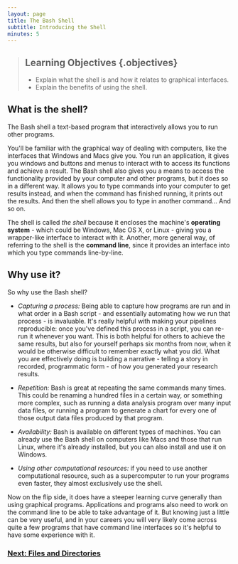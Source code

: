 ```yaml
---
layout: page
title: The Bash Shell
subtitle: Introducing the Shell
minutes: 5
---
```

> ## Learning Objectives {.objectives}
>
> *   Explain what the shell is and how it relates to graphical interfaces.
> *   Explain the benefits of using the shell.

## What is the shell?

The Bash shell a text-based program that interactively allows you to run other programs.

You'll be familiar with the graphical way of dealing with computers, like the interfaces that Windows and Macs give you.
You run an application, it gives you windows and buttons and menus to interact with to access its functions and achieve a result.
The Bash shell also gives you a means to access the functionality provided by your computer and other programs, but it does so in a different way.
It allows you to type commands into your computer to get results instead, and when the command has finished running, it prints out the results.
And then the shell allows you to type in another command…
And so on.

The shell is called *the shell* because it encloses the machine's **operating system** - which could be Windows, Mac OS X, or Linux - giving you a wrapper-like interface to interact with it. Another, more general way, of referring to the shell is the **command line**, since it provides an interface into which you type commands line-by-line.

## Why use it?

So why use the Bash shell?

- *Capturing a process:* Being able to capture how programs are run and in what order in a Bash script - and essentially automating how we run that process - is invaluable.
It's really helpful with making your pipelines reproducible: once you've defined this process in a script, you can re-run it whenever you want.
This is both helpful for others to achieve the same results, but also for yourself 
perhaps six months from now, when it would be otherwise difficult to remember exactly what you did.
What you are effectively doing is building a narrative - telling a story in recorded, programmatic form - of how you generated your research results.

- *Repetition:* Bash is great at repeating the same commands many times.
This could be renaming a hundred files in a certain way, or something more complex, such as running a data analysis program over many input data files, 
or running a program to generate a chart for every one of those output data files produced by that program.

- *Availability:* Bash is available on different types of machines.
You can already use the Bash shell on computers like Macs and those that run Linux, where it's already installed, but you can also install and use it on Windows.

- *Using other computational resources:* if you need to use another computational resource, such as a supercomputer to run your programs even faster, they almost exclusively use the shell.

Now on the flip side, it does have a steeper learning curve generally than using graphical programs. Applications and programs also need to work on the command line to be able to take advantage of it. But knowing just a little can be very useful, and in your careers you will very likely come across quite a few programs that have command line interfaces so it's helpful to have some experience with it.

### [Next: Files and Directories](01-filedir.html)